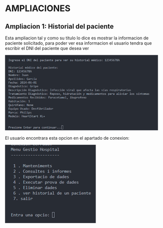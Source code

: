 # AMPLIACIONES

## Ampliacion 1: Historial del paciente

Esta ampliacion tal y como su titulo lo dice es mostrar la informacion de paciente solicitado, para poder ver esa informacion el usuario tendra que escribir el DNI del paciente que desea ver

![1717608921735](image/readme/1717608921735.png)

El usuario encontrara esta opcion en el apartado de conexion:

![1717609013042](image/readme/1717609013042.png)
